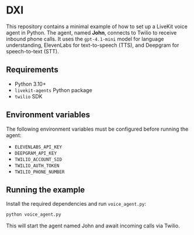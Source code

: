 # DXI

This repository contains a minimal example of how to set up a LiveKit voice
agent in Python. The agent, named **John**, connects to Twilio to receive
inbound phone calls. It uses the `gpt-4.1-mini` model for language
understanding, ElevenLabs for text-to-speech (TTS), and Deepgram for
speech-to-text (STT).

## Requirements
- Python 3.10+
- `livekit-agents` Python package
- `twilio` SDK

## Environment variables
The following environment variables must be configured before running the
agent:

- `ELEVENLABS_API_KEY`
- `DEEPGRAM_API_KEY`
- `TWILIO_ACCOUNT_SID`
- `TWILIO_AUTH_TOKEN`
- `TWILIO_PHONE_NUMBER`

## Running the example
Install the required dependencies and run `voice_agent.py`:

```bash
python voice_agent.py
```

This will start the agent named John and await incoming calls via Twilio.
